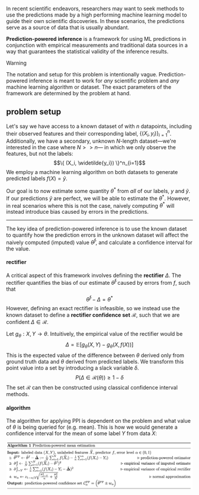 In recent scientific endeavors, researchers may want to seek methods to use the predictions made by a high performing machine learning model to guide their own scientific discoveries. In these scenarios, the predictions serve as a source of data that is usually abundant. 

**Prediction-powered inference** is a framework for using ML predictions in conjunction with empirical measurements and traditional data sources in a way that guarantees the statistical validity of the inference results.

>[!warning] 
>The notation and setup for this problem is intentionally vague. Prediction-powered inference is meant to work for *any* scientific problem and *any* machine learning algorithm or dataset. The exact parameters of the framework are determined by the problem at hand.

## problem setup
Let's say we have access to a known dataset of with $n$ datapoints, including their observed features and their corresponding label, $\{ (X_i, y_i) \}^n_{i=1}$. Additionally, we have a secondary, unknown $N$-length dataset—we're interested in the case where $N >> n$— in which we only observe the features, but not the labels: $$\{ (X_i, \widetilde{y_i}) \}^n_{i=1}$$We employ a machine learning algorithm on both datasets to generate predicted labels $f(X) = \widetilde{y}$. 

Our goal is to now estimate some quantity $\theta^*$ from *all* of our labels, $y$ and $\widetilde{y}$. If our predictions $\widetilde{y}$ are perfect, we will be able to estimate the $\theta^*$. However, in real scenarios where this is not the case, naively computing $\theta^*$ will instead introduce bias caused by errors in the predictions.

---

The key idea of prediction-powered inference is to use the known dataset to quantify how the prediction errors in the unknown dataset will affect the naively computed (imputed) value $\widetilde{\theta}^f$, and calculate a confidence interval for the value.
#### rectifier
A critical aspect of this framework involves defining the **rectifier** $\Delta$. The rectifier quantifies the bias of our estimate $\widetilde{\theta}^f$ caused by errors from $f$, such that $$\widetilde{\theta}^f - \Delta = \theta^*$$
However, defining an exact rectifier is infeasible, so we instead use the known dataset to define a **rectifier confidence set** $\mathcal{R}$, such that we are confident $\Delta \in \mathcal{R}$. 

Let $g_{\theta} : X, Y \rightarrow \theta$. Intuitively, the empirical value of the rectifier would be 
$$\Delta = \mathbb{E}[g_{\theta}(X, Y) - g_{\theta}(X, f(X))]$$
This is the expected value of the difference between $\theta$ derived only from ground truth data and $\theta$ derived from predicted labels. We transform this point value into a set by introducing a slack variable $\delta$.
$$P(\Delta \in \mathcal{R}(\theta)) \ge 1 - \delta$$
The set $\mathcal{R}$ can then be constructed using classical confidence interval methods.
#### algorithm
The algorithm for applying PPI is dependent on the problem and what value of $\theta$ is being queried for (e.g. mean). This is how we would generate a confidence interval for the mean of some label $Y$ from data $X$:

![](img/ppi_alg.png)


